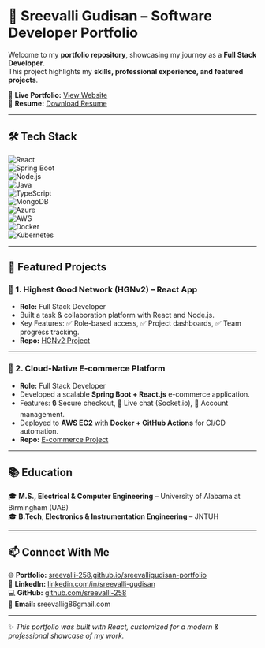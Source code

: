# 🌟 Sreevalli Gudisan – Software Developer Portfolio

Welcome to my **portfolio repository**, showcasing my journey as a **Full Stack Developer**.  
This project highlights my **skills, professional experience, and featured projects**.

🔗 **Live Portfolio:** [View Website](https://sreevalli-258.github.io/sreevalligudisan-portfolio)  
📄 **Resume:** [Download Resume](https://drive.google.com/file/d/1mjGdHQSXh2DIfrM48iEgDAOwG0Dhi7aC/view?usp=drive_link)  

---

## 🛠️ Tech Stack

![React](https://img.shields.io/badge/Frontend-React.js-61DAFB?logo=react&logoColor=white)  
![Spring Boot](https://img.shields.io/badge/Backend-SpringBoot-6DB33F?logo=spring&logoColor=white)  
![Node.js](https://img.shields.io/badge/Backend-Node.js-339933?logo=node.js&logoColor=white)  
![Java](https://img.shields.io/badge/Language-Java-red?logo=java&logoColor=white)  
![TypeScript](https://img.shields.io/badge/Language-TypeScript-3178C6?logo=typescript&logoColor=white)  
![MongoDB](https://img.shields.io/badge/Database-MongoDB-47A248?logo=mongodb&logoColor=white)  
![Azure](https://img.shields.io/badge/Cloud-Azure-0078D4?logo=microsoftazure&logoColor=white)  
![AWS](https://img.shields.io/badge/Cloud-AWS-232F3E?logo=amazonaws&logoColor=white)  
![Docker](https://img.shields.io/badge/DevOps-Docker-2496ED?logo=docker&logoColor=white)  
![Kubernetes](https://img.shields.io/badge/DevOps-Kubernetes-326CE5?logo=kubernetes&logoColor=white)  

---

## 🚀 Featured Projects

### 📌 1. Highest Good Network (HGNv2) – React App
- **Role:** Full Stack Developer  
- Built a task & collaboration platform with React and Node.js.  
- Key Features: ✅ Role-based access, ✅ Project dashboards, ✅ Team progress tracking.  
- **Repo:** [HGNv2 Project](https://github.com/sreevalli-258/HGNv2)  

---

### 📌 2. Cloud-Native E-commerce Platform
- **Role:** Full Stack Developer  
- Developed a scalable **Spring Boot + React.js** e-commerce application.  
- Features: 🔒 Secure checkout, 💬 Live chat (Socket.io), 👤 Account management.  
- Deployed to **AWS EC2** with **Docker + GitHub Actions** for CI/CD automation.  
- **Repo:** [E-commerce Project](https://github.com/sreevalli-258/ecommerce-app)  

---

## 📚 Education
🎓 **M.S., Electrical & Computer Engineering** – University of Alabama at Birmingham (UAB)  
🎓 **B.Tech, Electronics & Instrumentation Engineering** – JNTUH  

---

## 📫 Connect With Me
🌐 **Portfolio:** [sreevalli-258.github.io/sreevalligudisan-portfolio](https://sreevalli-258.github.io/sreevalligudisan-portfolio)  
💼 **LinkedIn:** [linkedin.com/in/sreevalli-gudisan](https://linkedin.com/in/sreevalli-gudisan)  
💻 **GitHub:** [github.com/sreevalli-258](https://github.com/sreevalli-258)  
📧 **Email:** sreevallig86gmail.com

---

✨ _This portfolio was built with React, customized for a modern & professional showcase of my work._  
